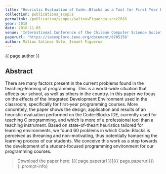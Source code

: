 ```yaml
---
title: "Heuristic Evaluation of Code::Blocks as a Tool for First Year Programming Courses"
collection: publications_scopus
permalink: /publication/scopus/salinasFigueroa-sccc2018
year: 2018
date: 2018-11-05
venue: 'International Conference of the Chilean Computer Science Society (SCCC)'
paperurl: 'https://ieeexplore.ieee.org/document/8705158'
author: Matías Salinas Soto, Ismael Figueroa
---
```


{{ page.author }}

## Abstract

There are many factors present in the current problems found in the
teaching-learning of programming. This is a world-wide situation that affects
our school, as well as others in the country. In this paper we focus on the
effects of the Integrated Development Environment used in the classroom,
specifically for first-year programming courses. More concretely, the paper
shows the design, application and results of an heuristic evaluation performed
on the Code::Blocks IDE, currently used for teaching C programming, and which
is more of a professional tool than a teaching instrument. Based on
state-of-theart heuristics tailored for learning environments, we found 60
problems in which Code::Blocks is perceived as threaning and non-motivating,
thus potentially hampering the learning process of our students. We conceive
this work as a step towards the development of a student-focused programming
environment for our programming courses.

>Download the paper here: [{{ page.paperurl }}]({{ page.paperurl}})
{:.prompt-info}
